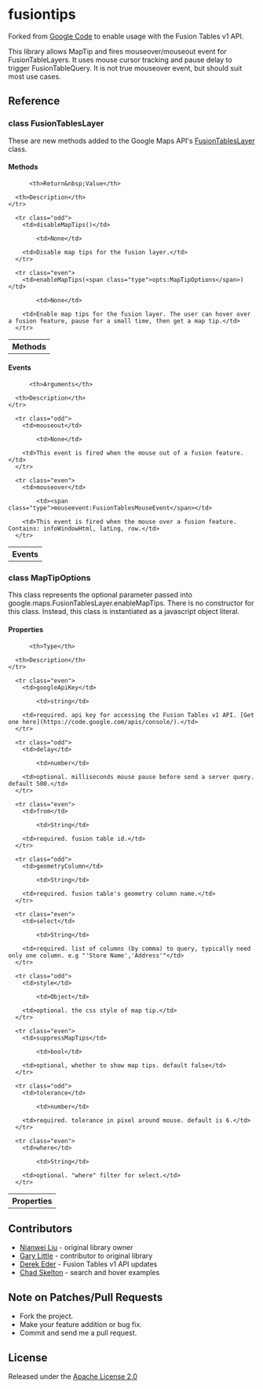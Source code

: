 # fusiontips

Forked from [Google Code](http://code.google.com/p/gmaps-utility-gis/source/browse/trunk/fusiontips/src/fusiontips.js) to enable usage with the Fusion Tables v1 API.

This library allows MapTip and fires mouseover/mouseout event for FusionTableLayers. It uses mouse cursor tracking and pause delay to trigger FusionTableQuery. It is not true mouseover event, but should suit most use cases.

## Reference

### <a name="google.maps.FusionTablesLayer"></a>class FusionTablesLayer

These are new methods added to the Google Maps API's
[FusionTablesLayer](http://code.google.com/apis/maps/documentation/javascript/reference.html#FusionTablesLayer)
class.

#### Methods
<table summary="class FusionTablesLayer - Methods" >

  <tbody>
    <tr>
      <th>Methods</th>

          <th>Return&nbsp;Value</th>

      <th>Description</th>
    </tr>

      <tr class="odd">
        <td>disableMapTips()</td>

            <td>None</td>

        <td>Disable map tips for the fusion layer.</td>
      </tr>

      <tr class="even">
        <td>enableMapTips(<span class="type">opts:MapTipOptions</span>)</td>

            <td>None</td>

        <td>Enable map tips for the fusion layer. The user can hover over a fusion feature, pause for a small time, then get a map tip.</td>
      </tr>

  </tbody>
</table>

#### Events

<table summary="class FusionTablesLayer - Events" >
  <tbody>
    <tr>
      <th>Events</th>

          <th>Arguments</th>

      <th>Description</th>
    </tr>

      <tr class="odd">
        <td>mouseout</td>

            <td>None</td>

        <td>This event is fired when the mouse out of a fusion feature.</td>
      </tr>

      <tr class="even">
        <td>mouseover</td>

            <td><span class="type">mouseevent:FusionTablesMouseEvent</span></td>

        <td>This event is fired when the mouse over a fusion feature. Contains: infoWindowHtml, latLng, row.</td>
      </tr>

  </tbody>
</table>

### <a name="MapTipOptions"></a>class MapTipOptions

This class represents the optional parameter passed into google.maps.FusionTablesLayer.enableMapTips.  There is no constructor for this class.  Instead, this class is instantiated as a javascript object literal.

#### Properties
<table summary="class MapTipOptions - Properties" >

  <tbody>
    <tr>
      <th>Properties</th>

          <th>Type</th>

      <th>Description</th>
    </tr>

      <tr class="even">
        <td>googleApiKey</td>

            <td>string</td>

        <td>required. api key for accessing the Fusion Tables v1 API. [Get one here](https://code.google.com/apis/console/).</td>
      </tr>

      <tr class="odd">
        <td>delay</td>

            <td>number</td>

        <td>optional. milliseconds mouse pause before send a server query. default 500.</td>
      </tr>

      <tr class="even">
        <td>from</td>

            <td>String</td>

        <td>required. fusion table id.</td>
      </tr>

      <tr class="odd">
        <td>geometryColumn</td>

            <td>String</td>

        <td>required. fusion table's geometry column name.</td>
      </tr>

      <tr class="even">
        <td>select</td>

            <td>String</td>

        <td>required. list of columns (by comma) to query, typically need only one column. e.g "'Store Name','Address'"</td>
      </tr>

      <tr class="odd">
        <td>style</td>

            <td>Object</td>

        <td>optional. the css style of map tip.</td>
      </tr>

      <tr class="even">
        <td>suppressMapTips</td>

            <td>bool</td>

        <td>optional, whether to show map tips. default false</td>
      </tr>

      <tr class="odd">
        <td>tolerance</td>

            <td>number</td>

        <td>required. tolerance in pixel around mouse. default is 6.</td>
      </tr>

      <tr class="even">
        <td>where</td>

            <td>String</td>

        <td>optional. "where" filter for select.</td>
      </tr>

  </tbody>
</table>

## Contributors 

* [Nianwei Liu](http://code.google.com/u/104139885275196935151/) - original library owner
* [Gary Little](http://code.google.com/u/117613638752768553824/) - contributor to original library
* [Derek Eder](https://github.com/derekeder) - Fusion Tables v1 API updates
* [Chad Skelton](https://github.com/chadskelton) - search and hover examples

## Note on Patches/Pull Requests
 
* Fork the project.
* Make your feature addition or bug fix.
* Commit and send me a pull request.

## License

Released under the [Apache License 2.0](http://www.apache.org/licenses/LICENSE-2.0)
